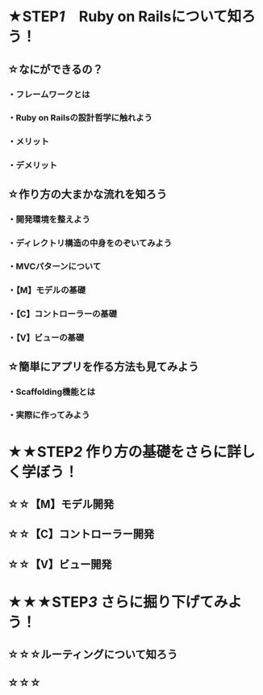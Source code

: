 # ★STEP*1*　Ruby on Railsについて知ろう！ 
## ☆なにができるの？
### ・フレームワークとは
### ・Ruby on Railsの設計哲学に触れよう
### ・メリット
### ・デメリット
## ☆作り方の大まかな流れを知ろう
### ・開発環境を整えよう
### ・ディレクトリ構造の中身をのぞいてみよう
### ・MVCパターンについて
### ・【M】モデルの基礎
### ・【C】コントローラーの基礎
### ・【V】ビューの基礎
## ☆簡単にアプリを作る方法も見てみよう
### ・Scaffolding機能とは
### ・実際に作ってみよう
# ★★STEP*2* 作り方の基礎をさらに詳しく学ぼう！
## ☆☆【M】モデル開発
### 
### 
### 
### 
## ☆☆【C】コントローラー開発
### 
### 
### 
### 
## ☆☆【V】ビュー開発
### 
### 
### 
### 
# ★★★STEP*3* さらに掘り下げてみよう！
## ☆☆☆ルーティングについて知ろう
## ☆☆☆
